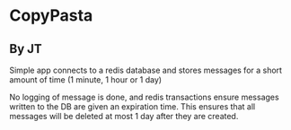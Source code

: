 # CopyPasta

## By JT

Simple app connects to a redis database and stores messages for a short amount of time (1 minute, 1 hour or 1 day)

No logging of message is done, and redis transactions ensure messages written to the DB are given an expiration time. This ensures that all messages will be deleted at most 1 day after they are created.
